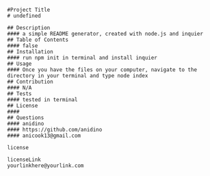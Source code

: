 
    #Project Title
    # undefined  
    
    ## Description
    #### a simple README generator, created with node.js and inquier
    ## Table of Contents
    #### false
    ## Installation 
    #### run npm init in terminal and install inquier
    ## Usage
    #### Once you have the files on your computer, navigate to the directory in your terminal and type node index 
    ## Contribution 
    #### N/A
    ## Tests
    #### tested in terminal
    ## License 
    #### 
    ## Questions
    #### anidino
    #### https://github.com/anidino
    #### anicook13@gmail.com

    license
      
    licenseLink 
    yourlinkhere@yourlink.com  
